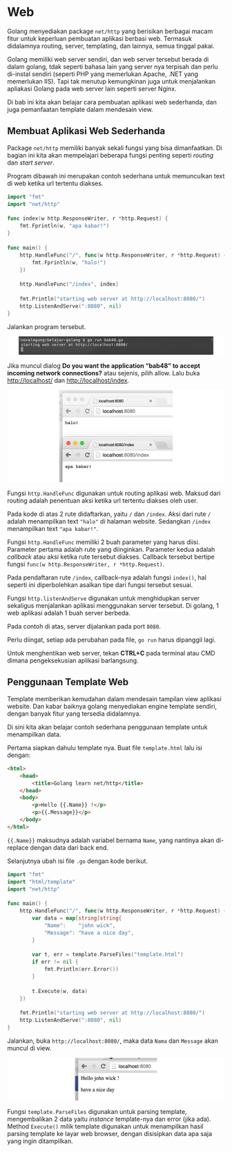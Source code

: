# Web

Golang menyediakan package `net/http` yang berisikan berbagai macam fitur untuk keperluan pembuatan aplikasi berbasi web. Termasuk didalamnya routing, server, templating, dan lainnya, semua tinggal pakai.

Golang memiliki web server sendiri, dan web server tersebut berada di dalam golang, tdak seperti bahasa lain yang server nya terpisah dan perlu di-instal sendiri (seperti PHP yang memerlukan Apache, .NET yang memerlukan IIS). Tapi tak menutup kemungkinan juga untuk menjalankan apliakasi Golang pada web server lain seperti server Nginx.

Di bab ini kita akan belajar cara pembuatan aplikasi web sederhanda, dan juga pemanfaatan template dalam mendesain view.

## Membuat Aplikasi Web Sederhanda

Package `net/http` memiliki banyak sekali fungsi yang bisa dimanfaatkan. Di bagian ini kita akan mempelajari beberapa fungsi penting seperti *routing* dan *start server*.

Program dibawah ini merupakan contoh sederhana untuk memunculkan text di web ketika url tertentu diakses.

```go
import "fmt"
import "net/http"

func index(w http.ResponseWriter, r *http.Request) {
    fmt.Fprintln(w, "apa kabar!")
}

func main() {
    http.HandleFunc("/", func(w http.ResponseWriter, r *http.Request) {
        fmt.Fprintln(w, "halo!")
    })

    http.HandleFunc("/index", index)

    fmt.Println("starting web server at http://localhost:8080/")
    http.ListenAndServe(":8080", nil)
}
```

Jalankan program tersebut.

![Eksekusi program](images/48_0_start_server.png)

Jika muncul dialog **Do you want the application “bab48” to accept incoming network connections?** atau sejenis, pilih allow. Lalu buka [http://localhost/](http://localhost/) dan [http://localhost/index](http://localhost/index/).

![Contoh penerapan net/http](images/48_1_web.png)

Fungsi `http.HandleFunc` digunakan untuk routing aplikasi web. Maksud dari routing adalah penentuan aksi ketika url tertentu diakses oleh user.

Pada kode di atas 2 rute didaftarkan, yaitu `/` dan `/index`. Aksi dari rute `/` adalah menampilkan text `"halo"` di halaman website. Sedangkan `/index` menampilkan text `"apa kabar!"`.

Fungsi `http.HandleFunc` memiliki 2 buah parameter yang harus diisi. Parameter pertama adalah rute yang diinginkan. Parameter kedua adalah *callback* atau aksi ketika rute tersebut diakses. Callback tersebut bertipe fungsi `func(w http.ResponseWriter, r *http.Request)`.

Pada pendaftaran rute `/index`, callback-nya adalah fungsi `index()`, hal seperti ini diperbolehkan asalkan tipe dari fungsi tersebut sesuai.

Fungsi `http.listenAndServe` digunakan untuk menghidupkan server sekaligus menjalankan aplikasi menggunakan server tersebut. Di golang, 1 web aplikasi adalah 1 buah server berbeda.

Pada contoh di atas, server dijalankan pada port `8080`.

Perlu diingat, setiap ada perubahan pada file, `go run` harus dipanggil lagi.

Untuk menghentikan web server, tekan **CTRL+C** pada terminal atau CMD dimana pengeksekusian aplikasi barlangsung.

## Penggunaan Template Web

Template memberikan kemudahan dalam mendesain tampilan view aplikasi website. Dan kabar baiknya golang menyediakan engine template sendiri, dengan banyak fitur yang tersedia didalamnya.

Di sini kita akan belajar contoh sederhana penggunaan template untuk menampilkan data.

Pertama siapkan dahulu template nya. Buat file `template.html` lalu isi dengan:

```html
<html>
    <head>
        <title>Golang learn net/http</title>
    </head>
    <body>
        <p>Hello {{.Name}} !</p>
        <p>{{.Message}}</p>
    </body>
</html>
```

`{{.Name}}` maksudnya adalah variabel bernama `Name`, yang nantinya akan di-replace dengan data dari back end.

Selanjutnya ubah isi file `.go` dengan kode berikut.

```go
import "fmt"
import "html/template"
import "net/http"

func main() {
    http.HandleFunc("/", func(w http.ResponseWriter, r *http.Request) {
        var data = map[string]string{
            "Name":    "john wick",
            "Message": "have a nice day",
        }

        var t, err = template.ParseFiles("template.html")
        if err != nil {
            fmt.Println(err.Error())
        }

        t.Execute(w, data)
    })

    fmt.Println("starting web server at http://localhost:8080/")
    http.ListenAndServe(":8080", nil)
}
```

Jalankan, buka `http://localhost:8080/`, maka data `Nama` dan `Message` akan muncul di view.

![Penggunaan template](images/48_2_template.png)

Fungsi `template.ParseFiles` digunakan untuk parsing template, mengembalikan 2 data yaitu *instance* template-nya dan error (jika ada). Method `Execute()` milik template digunakan untuk menampilkan hasil parsing template ke layar web browser, dengan disisipkan data apa saja yang ingin ditampilkan.
